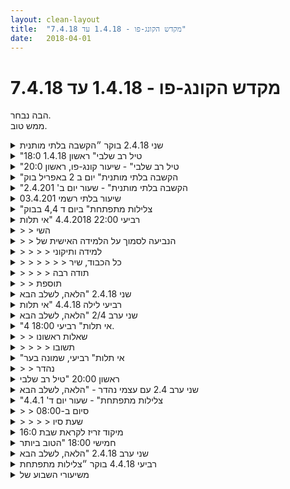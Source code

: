 ```yaml
---
layout: clean-layout
title:  "מקדש הקונג-פו - 1.4.18 עד 7.4.18"
date:   2018-04-01
---
```

# מקדש הקונג-פו - 1.4.18 עד 7.4.18 
הבה נבחר.<br> ממש טוב.

<details>
                    <summary>שני 2.4.18 בוקר ״הקשבה בלתי מותנית</summary>
                    עם אינגריד ורמי<br> שעת הגעה 06:21. התקשיתי לצאת מהמיטה. עם זאת יכולתי לאפשר את זה לעצמי. בחרתי את הפינה הדר׳ מע׳ של נק׳ המפגש. מרגיש את כל הצומת. מריח את האביב במלוא הפריחה.<br> הבנתי שאני הולך להעביר את השיעור. התבוננתי בקבלה של העובדה הזו. לראות איך אני מאפשר להנחיות להגיע אליי ומהצד השני נותן לעצמי את האפשרות לעבור שיעור טוב ככל הניתן ללא התייחסות לעובדה שההנחיות עוברות דרכי. <br> מגיעה לי איזו תובנה של שימוש בחוש הריח כעוד מסייע לקבלת החלטה. לפני שאני מחליט להריח ולתת למה שמגיע להשפיע.<br> מרגיש איזו פתיחות הבוקר, קשה לתמלול, ההרגשה מאד ברורה. <br> שינוי מיקום לגן אריסון. עבודה של שדרוג הנוכחות שלנו בהליכה. לעצור ולהתבונן איזה סוג של תרגול אנחנו רוצים לעשות ובאיזו רמה .<br> התייחסות לרמה של העבודה שאני מעוניין לעשות כשער. אני מרגיש פתאום שיש איזשהו פוטנציאל גם לביצוע תרגול או עבודה ברמה נמוכה. יש בזה דרגה גבוהה של חופש, פחות ציפיות ומחוייבות, נגישות גדולה יותר. בחירה. <br> אני משתמש בכתיבה ובתיעוד של השיעור כרגע כדוגמה. משחרר את הצורך להשאיר עקבות ברמה הגבוהה ביותר ומתמקד בלהשלים את העשייה. <br> שילוב של עבודות אישיות של כל אחד, מזהה אתגר כשאני נותן סוג של עבודה חופשית - לנסות לזהות אם ההנחיות הן עבורי או נכונות גם עבור הפרטנרים שלי לשיעור. <br> סבב בעיטות משותף, עובד על מגע עדין, חיזוק ידיים ורגליים, מתרגל הליכה על ארבע, שדרוג לאמנות הלחימה - קרב נגד יריב דמיוני, אני קולט שגם בקרב כזה אני ״מאבד״ את הנשימה כעבור כמה דקות. מתרגל קרב תוך מתן דגש על הנשימה. <br> גמישות - טיפוח מיוחד ותשומת לב לצד שמאל,<br> סבב שיתופים - על דברים שקיבלנו. <br> סיום שיעור בערך 08:10<br>
                  </details><details>
                    <summary>"טיל רב שלבי" ראשון 1.4.18 18:0</summary>
                    התחלת שיעור 17:35<br> <br> הכרות עם נועה :)<br> הליכה לכיוון גן דפנה תוך עבודה על 4 רובדי קשבים.<br> חושים; תחושות גוף ; מחשבות ; רגשות<br> התבוננות בכל אחד בנפרד ולאחר מכן לנסות להתבוננן סימולטנית. <br> <br> עבודה עם בעיטה סיבובית, היה לי קושי מסויים אם סוג הבעיטה הזו שהיא מאונכת ואיננה מלמטה למעלה. אנסה לעבוד על דגש זה ולעמוד על ההבדלים. הכרות ראשונה עם תרגיל קבלת בעיטה וחיזוק השריר.<br> לדרוך על הרגל ולתת את המשקל בשביל שיהיה כיווץ ולהוסיף עוד כיווץ ולהרפות בתום הבעיטה. לדמיין את השריר כחומר קשה כמו עץ אגוז אפריקאי למשל דחוס וחזק. <br> תופסת . לשמור כל הזמן על מרווח בטחון.<br> <br> תרגיל שתי בעיטות ולהניח את הרגל.&nbsp;&nbsp;באומנות הלחימה כדי לדרוך קודם מהבהונות ולא מעקב.<br> שלבי הלמידה, שמתי לב שיש תרגיל חדש, מסובך יותר או פחות, יש שלב ראשוני של למידת השפה - החוקים של התרגיל.<br> לאחר שאני מסיים שלב זה, יודע את שפת התרגיל.&nbsp;&nbsp;מגיעה איזושהי הפסקת למידה או מין למידה פאסיבית מעשייה בלבד .<br> קיבלתי דיוק מבן בסגנון של לא להפסיק את הלמידה. <br> ארצה לסגל מודעות למעבר הזה בין ״למידת השפה״ ועכשיו אני ממשיך ללמוד ממקום יותר נוח ולא מזניח את הלמידה חקירה וחיפוש. <br> <br> טכניקה יציאה עם אגרוף עמידה רגליים בקרוס יד קוף לתפיסה.<br> מתחלקת לשניים:<br> 1. מושכים יד על מנת להלום ב מרפק. <br> 2. מקרבים יד על מנת ליצור ידית ולהרים מלמטה למעלה ושוב למטה ורגל אחורית בועטת לראש.<br> <br> הזזות, קרב להבות.<br> הזכרות מעניינת בהצלחות. <br> הזכרות בשיעורי קונג פו ובמהלך היום נעימה גם שהזכרון לא מזהיר. <br> הגעתי לרמה חדשה ומעניינת של הזכרות וכניסה לפרטים. היה כיף.<br> <br> עבודה על שישה דברים נוספים. <br> ניטרול רגל, אגרופי שרשרת, פורמות של 4 מימדים, אפשור, רגש עם 4 רבדים. הליכה על 4 עם שני כיווני גוו.<br> <br> סיום שיעור 20:15 <br> <br>
                  </details><details>
                    <summary>"טיל רב שלבי" - שיעור קונג-פו, ראשון 20:0</summary>
                    כמה נקודות מהשיעור:<br> בעמידת ידיים, ניסיתי להביא את עצמי לאותה רמה שהייתי בה בשיעור בשבוע שעבר (ולהמשיך להתקדם משם). נעזרתי במתקן החבלים בכדי לתרגל תנועה על 4 גפיים באופן (פחות או יותר) שווה. נראה לי שהייתה לכך תרומה חיובית.<br> <br> בעבודת איגרוף – שילבתי שתי גישות. מוגנות ע&quot;י קיבוע של הידיים במבנה סגור ביחד עם ידי תמנון גמישות ועצמאיות אחת מהשנייה.<br> <br> התבוננות בהנחיה שקיבלנו ובדיקה עד כמה הבנתי אותה. היה נחמד לראות שהבנתי את רובה ושיש עוד לאן להשתפר. <br> <br> בחלק מהזמן בעבודת רגליים התמקדתי בהגעה לשיוויון בין שתי הרגליים. כלומר שאחת לא תהיה דומיננטית לעומת השנייה. ניסיתי להגיע לזה, בין היתר, ע&quot;י הגברת החופש התנועתי ועמידה חזיתית.<br> <br> העשרת החוויה הפנימית – הגעתי למצב שאני יכול לשבת ולהינות מהעושר מבלי לחוות שעמום או משהו כזה. המציאות הפכה בהדרגה להיות יותר מעניינת, מגוונת, צבעונית וכו&#39;.<br> <br> עבודת סכין – תרגול טכניקה פשוטה ויישום שלה בקרב.<br> <br> הפניית ביקורת שאני חוויתי בשיעור למישהו אחר, וקבלת ביקורת שמישהו אחר חווה בשיעור והפנה אותה אליי. איני זוכר את העבודה שעשינו עם זה, אבל זה עזר לי לראות את הביקורת שלי כלפי עצמי כמשהו שלא מנותק שלא קשור אליי או למציאות.<br> <br> הבנה שיש אינסוף דברים שיכולתי לעבוד עליהם בשיעור והרגשת סיפוק ממה שכן נגעתי בו. היה נעים להרגיש את הרגשת השלמות שבאה בעקבות זה.<br> <br> מ 18:55 עד 21:45<br> עם ריבּ, יניב, דרור ובן<br> <br> תודה!<br>
                  </details><details>
                    <summary>"הקשבה בלתי מותנית" יום ב 2 באפריל בוק</summary>
                    הגעתי באזור 642 השיעור עבר דרך יואב.<br> זכרתי להתחיל שיעור עצמי מ 0635 בנקודה<br> מסוימת בדרכי. מובן שזה לא בשום צורה<br> חוץ מתומך במה שנקרא לפעמים פתיחת השיעור הרשמי,<br> ולפעמים בשם אחר.<br> נשימת אנרגיה מעגלית. בשאיפה מאפשר לאנרגיה<br> מכדור הארץ לעלות דרך כפות הרגליים, בחלק האחורי של הרגליים,<br> אוסף בדרך אנרגיה מהאגן\אנרגיית המין\החיים, עולה בעמוד השדרה,<br> מגיע לצאקרת הכתר, מצרף אנרגיה מהרקיע, ויחד מאפשר<br> ירידה דרך גשר של נגיעה עם הלשון בחייך, דרך הלשון ושטיפה כאשר<br> האזור הלב חלק יוצא דרך הידיים דרך כפות הידיים לפעול על העולם,<br> והשאר מתפשט ומרפא את הגוף כולו.<br> בהמשך ל&quot;החליק&quot; את החיבורים, ולתת למעגל לפעול כאילו בעצמו.<br> זכרתי להזרים כך בערך אנרגיה במשך חלקים מהשיעור.<br> גמישות, חזרתי לעצמי באזור האגן.<br> בעיטות, חיזוק הידיים, לשים לב ללא מאמץ מה הפרטנרים עושים,<br> להקפיד לתת פרשנות שאני עומד מאחוריה לכל הנחייה,<br> וכך לקחת עליה אחראיות.<br> <br>
                  </details><details>
                    <summary>"הקשבה בלתי מותנית" - שעור יום ב' 2.4.201</summary>
                    שעת הגעה: 6:40 - שעת סיון: 8:15 בערך<br> משתתפים: יואב, אינגריד, רמי<br> מנחה: יואב<br> <br> מה שקלטתי בתחילת השיעור, עם הגעתי: שאיפה ליצור איזון בין שמאל לימין. תוך כדי הליכה שמתי לב להבדלים די בולטים בין שתי כפות הרגליים.<br> <br> תחת הנחייתו של יואב:<br> - העמקת הענוכחות<br> - תשומת לב לגוף<br> - הליכה מיטיבה <br> <br> כל ההנחיות הללו השתלבו באופן נפלא עם הנושא שלי.<br> <br> שדרגתי מאוד את יכולת ההקשבה שלי.<br> <br> הלכנו ל&quot;גן אריסון&quot; להמשך האימון. עבדנו על:<br> - להקשיב לקולות מסביב<br> - גמישות - העמקתי הרבה רת הגמישות, חוויתי את זה כצורך חיוני, נהניתי להתמסר לזה<br> - בעיטות בשלישייה, כמו מקהלה. נהניתי מהקלילות והזרימה.<br> - בעיטות, הסטות<br> <br> חוויתי כל הזמן הרבה רעש בראש. לא ניסיתי להיאבק בו אלא בהדרגה למוסס אותו, לצמצם אותו בעזרת העצמת הצלילות.<br> בסוף השיעור הרגשתי יותר צלולה, יותר גמישה ויותר נוכחות.<br> גם במהלך שעות העבודה הצלחתי להתעצם וליצור יותר רוגע וצלילות ולהביא את עצמי לרמת התפקוד הבאה, הרצויה יותר: צלילות, שלווה, סדר וארגון.<br>
                  </details><details>
                    <summary>שיעור בלתי רשמי 03.4.201</summary>
                    בערך בעשר וחצי בערב,<br> עבודה על תנועות חיות מכילות, מעוררות.<br> היזכרות בטבע, בתנועה בטבע במתנה ייחודית שניתנה לי כחוויה בעבר (לדוגמה יללות תנים, או אור כוכבים ברור כילד)<br> מציאת כוחות של שינוי מתוך המתנות הללו<br> תיאור ותחושה של הכוחות האלו באמצעות תנועה,<br> לשם דוגמה תנועת ברק, תנועת ענן שזז, תנועת בקיעה ותנועת נשימה.<br> היזכרות בחיות שונות , זאבים, קרפדות, תנים, ציפורים שונות.<br> סיום בברכה.
                  </details><details>
                    <summary>"צלילות מתפתחת" ביום ד 4,4 בבוק</summary>
                    דרך לעבוד על מגוון נושאים.<br> 1. מה הרמה הבאה שלי בנושא זה (המסקרנת)<br> 2, הרמה הנוכחית שלי (המשמחת)<br> 3. עבודה לשדרוג הנושא מ 2 ל 1<br> הבוקר על 6 נושאים:<br> הבעיטה שלי, העבודה שלי עם יומן השאלות והתשובות, האושר שלי, העושר שלי,<br> האגרוף שלי, ההגעה שלי למקומות.
                  </details><details>
                    <summary>רביעי 22:00 4.4.2018 "אי תלות</summary>
                    ההנחיות שקיבלתי במייל:<br> <br> &quot;השיעור שלך הפעם מתקיים כולו בביתך, מתשע או לפני עד עשר או אחרי. אין הנחיות נוספות מבחוץ (אז אין צורך להיות זמין בין שמונה לתשע למיילים נוספים). אשר שקיבלת. האתגר שלך הוא להיות קשוב ונקי, אם כן. אם כל השיעור תעסוק &quot;רק&quot; בלשבת ולנסות להרפות ולהיות במצב רגוע ונינוח של למידה והוויה, דיינו.&quot;<br> <br> אוקיי. שמחתי כשקיבלתי את ההנחיות הללו כי זה פשוט מה שהייתי צריך. חשתי כבר מתוכי מזה זמן מה את הנביעה לסמוך יותר ויותר על עצמי, על הלמידה האישית שלי, על חוסר התלות בהכוונה חיצונית ופשוט להקשיב למה שעולה ממש עכשיו וללמוד מזה.<br> <br> התחלתי את השיעור וההכוונה הראשונה שעלתה בי וגם וזו שליוותה אותי לאורך כל השיעור הייתה פשוט: להיכנס לגוף. להרגיש את הגוף. <br> <br> להרגיש באמת, בלי איזו דעה מוקדמת או היזכרות במראי מקום כתובים כלשהם או בהדרכה ספציפית. פשוט להרגיש את מה שיש כאן עכשיו ממש.<br> <br> רוב הזמן ניסיתי בעצם לחזור לקשב, לנקיות הזו. רוב הזמן תעיתי במחשבות, דמיונות. היה לי מאתגר בהתחלה להתיישב לשיעור כי משהו בי רצה לשוב ולקרוא את ההנחיות שוב ושוב ולבדוק אם אני זוכר הכל נכון (ואכן בדקתי שוב ושוב)<br> <br> אחרי זמן מה זה נרגע ונזכרתי גם בדברים הבאים: אני יכול להנות כאן ועכשיו ולהרגיש הכי נפלא מאי פעם. במילים שבהם זה מתנסח אצלי מדי פעם זה הולך ככה: &quot;למה לא להרגיש הכי טוב שאתה יכול כרגע&quot;?<br> <br> שמתי לב לגוף ולרבדים שונים בו: רובד עצום של רעש, רובד של תנועות רגשיות שדומה לאיזה בית מרקחת שאפשר לשלוף ממנו כל מה שרוצים, רובד של הנאה פנימית בלתי מוסברת, ובהמשך, שמתי לב שהרובד הזה הוא (אולי) רחב מאד, יותר מהרעש הפנימי ובית המרקחת הרגשי, משהו מאד רחב כזה, יסודי כזה, שתמיד אפשר להנות ממנו. אני לא בטוח לגמרי בכל זה - בעיקר בעיקר ראיתי שאני פשוט לא מכיר, שהרוב הוא מן לא ידוע שכזה, כמו נמצא מאחורי משהו, לא רואה עדיין, ולאט לאט מצליח להתחבר ולהרגיש אם אני מנסה באמת (ובו זמנית גם נינוח ורגוע לגבי זה שאני לא יודע או מאפשר לרעש החרדתי הזה להיות)<br> <br> הרגשתי גם ששיעור כזה הוא התחלה של למידה אמיתית, מבפנים. ללא מילים. כזו שלא תלויה בהנחיות חיצוניות כלל וכלל. כאילו שכאן התלמיד נולד, בעצם. מן שלב כזה שצפוי להגיע (ומוכרח להגיע) אליו.<br> <br> בתחילת ההעמקה אל תחושות הגוף ומתן ההרשאה לעצמי ללמוד, משהו בי נזכר לנגן בתוכי <a href=https://youtu.be/70i6ihs1xoa target=_blank style=color:blue>שיר</a> רך שמאד סייע לי להירגע, להכנס עמוק יותר, כמו השיט אותי על גלים אל תוכי, אל הגלים הפנימיים שבי ואל הלא נודע. עם כל מילה שהושרה בדמיוני, בזכרוני, נעתי אל תוכי, העמקתי יותר, וחשתי גם את הגוף וגם את ה<a href=https://youtu.be/70i6ihs1xoa target=_blank style=color:blue>שיר</a>.<br> <br> באמצע הסשן הזה בערך, הייתה תופעה מעניינת: הרגשתי שמשהו נפתח, הנחיריים שלי נפתחו (נחיר שמאל ליתר דיוק), הנשימה כולה נפתחה וכמו קיבלתי אליי בחזרה איזשהוא חלק שאבד לי. זו מן הרגשה של מלאות, התרחבות, מן כבדות קלה כזו כמו בלון שממלא את הגוף שלי, משהו שגורם לי להרגיש שאני נוכח יותר, פיזית, עכשיו. הרגשתי שאני זוכר את ההרגשה הזו מילדותי, ושהיא אבדה לי מתישהוא, וניתנה לי כעת בחזרה.<br> <br> <br> מ20:50 עד 22:15.<br> <br> <br> <br>
                  </details><details>
                    <summary>> > השי</summary>
                    קישור שאולי יעבוד מכאן - למטה ב&quot;כתובות אינטרנט נלוות&quot;.<br><br><font color='maroon'>כתובות אינטרנט נלוות:</font><br><a href='https://youtu.be/70I6ihs1xoA' target='_blank'>https://youtu.be/70I6ihs1xoA</a>
                  </details><details>
                    <summary>> > הנביעה לסמוך על הלמידה האישית של</summary>
                    הכתיבה שלך עזרה לי מאד. אני קיבלתי הנחייה לעשות שיעור בביתי, לקרוא מה שאחרים כתבו. שוב תודה על הכתיבה הכנה שלך, עזר ליל החיבור לגוף, לשינויים הקנטים בכל רגע נתון על הכיסא, השקט הפנימי ותיקתוק השעון החיצוני והנביעה הזו לסמוך על החיה פנימית ולהנות. אני ככל כך נהנית ונושמת. תחושת מלאות רוחנית. תודה
                  </details><details>
                    <summary>> > > > למידה ותיקוני</summary>
                    חזרתי לקרוא את הטקסט שכתבתי, שמתי לב שיש טעויות כתיב. ששלחתי בלי לבדוק אם יש טעויות כתיב בטקסט. מייד התחלתי להציק לעצמי (כמו שבן קורא לזה) ואז הבנתי שאני גם יכולה לנסות וללמוד מהטעויות בטקסט, להעלות את התהליך על הכתב ולנסות לפעם הבאה לקרוא את הטקסט לפני שאני קוראת אותו - כי בסך הכל אני כותבת בעצימת עניים, מן הראוי שייתכן שיהיה לי שגיאות כתיב. רק לקרוא לפני שאני שולחת. והעיקר להנות מזה שאני כותבת, מהלמידה שלי ומכך שאני נמצאת כבר שעה ועשרים דקות ביומן השיעורים ונהנית מכל רגע.
                  </details><details>
                    <summary>> > > > > > כל הכבוד, שיר</summary>
                    זה גם תענוג עכשיו לקרוא את הטקסט ולהרגיש את הנוכחות שלך מאחורי כל מלה, שבדקת את זה. זה גם מכבד אותך ואת הקורא שאותו את מזינה (וגם את עצמך, גם בעתיד, שהרי תחזרי לקרוא את זה).<br><br><table width='70%' cellpadding='0' cellspacing='0' bgcolor='#C6C7C6'><tr><td height='1'></td></tr></table><br><b>מדברים על מדיטציה:</b> <a href="http://forums.tapuz.co.il/meditation" target="_blank">http://forums.tapuz.co.il/meditation</a><br/><br/>לומדים את אמנות המדיטציה: <a href="http://www.ThePracticalMeditation.com" target="_blank" rel=nofollow>www.ThePracticalMeditation.com</a><br/>לומדים את אמנות היכולת: <a href="http://www.MagicalChanging.com" target="_blank" rel=nofollow>www.MagicalChanging.com</a>
                  </details><details>
                    <summary>> > > > תודה רבה</summary>
                    מאד כיף לדעת שזה הגיע ועזר.
                  </details><details>
                    <summary>> > תוספת</summary>
                    למעשה, עוד לפני כתיבת העקבות האלה כאן, התחשק לי דווקא לכתוב שיר ולהעלות אותו לפייסבוק:<br> <br> <br> - קבל רשיון צלילה עמוק<br> אל מעמקי גופך -<br> <br> מותר לך<br> להרגיש <br> הכי נפלא <br> מאי פעם<br> ממש עכשיו<br> <br> הנח בצד <br> את כל הידע<br> ותן להדרכה שלך<br> לכוון אותך<br> <br> הנח לספרים <br> למורים<br> למראי המקום<br> הביביליוגרפיה הפנימית<br> <br> עזוב את הסמכות<br> כפי שעזבת את אמך <br> בשעה שנולדת<br> והתחלת ללמוד מעצמך<br> <br> מצא את מה שיש כאן ועכשיו<br> והנח לזה להיות<br> הנח לכל להיות<br> הררי הרעש הפנימיים<br> העמדות הפנימיות<br> <br> הרגש את גופך <br> כפי שלא חשת מעולם<br> כפי שלא דמיינת<br> כל רגע מחדש <br> ללא דעה מוקדמת<br> ללא הנחות<br> <br> מותר לך:<br> לאפשר לכל להיות,<br> להרפות,<br> להנות (ממש עכשיו),<br> להתרווח,<br> להנות (עדיין),<br> ולהרגיש,<br> הכי נפלא,<br> מאי פעם,<br> ממש עכשיו.
                  </details><details>
                    <summary>שני 2.4.18 "הלאה, לשלב הבא</summary>
                    שיעור עשיר מאוד בעיקר עם רפאל ועיליי<br> <br> מעט עקבות מתוך:<br> שלישיית קוסמים במועצה מעלים אופציות לעבודה<br> עבודה עם האנרגיה של כדור הארץ - שמים לב לגודל הכביר שלו לעומתנו, לעוצמה השקטה הנובעת ממנו. שימוש באנרגיות שלו כדי לטפל באחרים ובעצמנו. עבודה עם הידיעה על המרכז הלוהט העצום הנמצא מרחק רב תחת רגלנו. לתת לאנרגיה הזו לתמוך בנו בעדינות, למלא אותנו ולרפא. <br> <br> כתיבה חופשית על השבוע העומד לפנינו. לא לנתק עצמנו מהחיבור. לא לדמיין שכאילו הדבר הקודם נגמר ועכשיו אנחנו בענייני חול פתאום. לעבוד מתוך זה. להניח לאנרגיה של העבודות הקודמות לנוע לעטוף ולהשתתף. <br> <br> לחוש את המהות הגרעינית הזוהרת של הבריאות. לגעת בה ולרחוץ בה. <br> <br> מופלא, תודה!!
                  </details><details>
                    <summary>רביעי לילה 4.4.18 "אי תלות</summary>
                    עוד שיעור עשיר ומפואר אחד<br> עם שמואל ושיר<br> 20:55 - 23:38 עבורי<br> <br> שוב עשיר מכדי לסכם הכל. כמה עקבות:<br> עבודה עם רשימת מטרות שברצוני לסמן עליהן &quot;בוצע!&quot;<br> <br> חוטי אור נסתרים - ממשק מופלא לעבודה פנימית עם כל מה שרוצים. כמו נבל או גיטרה? כמו אריג? לא בטוח. ניתן לגעת בהם בעדינות אין קץ ולחפש את החוט הנכון שבו יש לגעת. הרגשה פנימית של היפתחות, אנרגיה ואושר מסמנת את המקום המדויק. <br> <br> שינוי האנרגיה שלי כך שתתאים לדברים שאני מבקש לי. <br> ריפוי של דברים בי המבקשים ריפוי<br> מוכנות לצעוד הלאה, להשתנות אל דבר חדש.<br> מרץ ואנרגיה מגיעים וממלאים. <br> <br> להחזיק מרחב עבור תלמידים אחרים. <br> להגדיר נכון דברים שאני רוצה. ניסוח משאלות כך שהן נוגעות בי בעומק. <br> <br> שוב נפלא. שוב תודה!!!<br> <br> <br>
                  </details><details>
                    <summary>שני ערב 2/4 "הלאה, לשלב הבא</summary>
                    להפתח לטרנסופורמציה , הנאה , עזרה <br> <br> עבודת ריפוי עם אנרגית כדור הארץ <br> תמונה מנטאלית לסוף חודש אפריל ...אני מאושר ושמח על כל ההצלחות והגשמת המטרות&nbsp;&nbsp;שהיו לי בחודש אפריל <br> <br> עבודה עם מודעות לקוד היומן של אותו שיעור
                  </details><details>
                    <summary>"אי תלות" רביעי 18:00 4.</summary>
                    הגעה 17:20<br> הרחבה של הדסה הייתה מלאה בשולחנות עם קייטרינג. היה מענין לנסות להבין על מה זה.<br> <br> עבודה על קשב ב&nbsp;&nbsp;4 רבדים : הרגשת הגוף; חושים ; מחשבות ; רגשות.<br> עבודה שתי תנועות&nbsp;&nbsp;האיפשור.<br> <br> חקירת הישיבה המקופלת (מצב סקוואט אולי ) איך אני יותר נינוח שם, פחות החזקות של גב ואגן. <br> בודק את רוחב הרגליים בפוזיציה , למה יש רוחב שאפשר ויש רוחב שכרגע לא.<br> רוצה להיות נינוח בכל פוזיציה.<br> בודק את הליכת לוחם 2, דגש על הליכה לאחור. עכשיו אני שמח על הדרך הארוכה שיש לי בנושא הזה.<br> <br> פרומה בסיסית ראשונה, עם דגש על לצייר כל תנועה ותנועה. <br> סיום 18:55
                  </details><details>
                    <summary>> > שאלות ראשונו</summary>
                    מה גרם לשיעור להסתיים כה מוקדם?<br> איך היה השיעור, בחוויה שלך?<br><br><table width='70%' cellpadding='0' cellspacing='0' bgcolor='#C6C7C6'><tr><td height='1'></td></tr></table><br><b>מדברים על מדיטציה:</b> <a href="http://forums.tapuz.co.il/meditation" target="_blank">http://forums.tapuz.co.il/meditation</a><br/><br/>לומדים את אמנות המדיטציה: <a href="http://www.ThePracticalMeditation.com" target="_blank" rel=nofollow>www.ThePracticalMeditation.com</a><br/>לומדים את אמנות היכולת: <a href="http://www.MagicalChanging.com" target="_blank" rel=nofollow>www.MagicalChanging.com</a>
                  </details><details>
                    <summary>> > > > תשובו</summary>
                    לדעתי הסיום המוקדם נבע משתי סיבות עיקריות. שינוי הסטינג של נקודת המפגש. וגם עייפות שבאתי איתה. <br> השיעור היה מסתגל ומאפשר.<br> שער האפשור קיבל שידרוגון קטן.<br> נהנתי שנוצר לי שיעור &quot;רגוע&quot; אבל יחד עם זאת היה לי חסר הפן התנועתי. את החוסר החלפתי בחקירה ולימוד של תנועה.<br> ליצור ציר סיבוב דרך העקב או כריות. הושפע מהשיעור הקודם לכן שנאמר שעדיף לנחות עם הכריות. <br> היה שיעור נעים, וגם לסיים אותו מוקדם היה משהו נעים. חופשיות. <br> <br>
                  </details><details>
                    <summary>"אי תלות" רביעי, שמונה בער</summary>
                    היה שיעור מהנה ומועיל עם ריב<br> נקודת המפגש הייתה מלאה שולחנות. נוף קצת שונה מהרגיל...<br> הלכנו למקום התרגול תוך כדי דגש לתפיסה בה הסביבה משתנה ואנחנו נשארים.<br> שחררנו את הרגלים, תרגלנו טכניקת הסטה + בעיטה ממש מגניבה. לקח לי קצת זמן לקלוט אבל אני מאמין שכרגע דיי יש לי את זה.<br> קיבלתי דגש למצב בו מישהו מנסה לתקוף אותי מאחור, תרגלנו גלגולים אחורה, קדימה וגלגול &quot;מסג&#39; לגב&quot; כולל תשומת לב לגלול על עמוד השדרה/צידי הגוף<br> תרגלנו תוך כדי הליכה: מודעות לסביבה, לאדם אחר שבסביבה, הישארות ברוגע בזמן קרב, ועבודה פנימית.<br> <br> בנוסף קיבלתי הכוונה לגבי קשב: התייחסות לספקטרום הקשב כשלושה סוגי קשב שונים:<br> קשב מכני - אירועים יוצאי ודפן שמושכים את תשומת ליבנו<br> קשב רגשי - אירועים המושכים, מרגשים ומעניינים אותי<br> קשב מנטלי - היכולת שלי לבחור לשים את תשומת הלב כלפי משהו ולהישאר קשוב ומרוכז. את סוג הקשב הזה אשמח לשדרג..<br> <br> שני אופני תרגול: לשים את תשומת הלב כלפי אובייקט חיצוני, ובחירה של אחוזי חלוקת קשב פנימה למחשבות/החוצה לקשב מנטלי<br> <br> הרגשתי במהלך השיעור שהגעתי לשיעור קצת עייף וחולמני. יש מצב שזה השפיע עלי בשיעור. פחות מרוכז. פחות אנרגטי.<br> מניח שלא נותר לי אלא לראות את זה ולדעת שזה בסדר כמו שזה.
                  </details><details>
                    <summary>> > נהדר</summary>
                    יופי של עקבות על יופי של שיעור.<br> <br> תיקונון בעניין תשומת הלב המכנית:<br> <br> כשהתבוננו בתשומת הלב הזאת היא הודגמה לנו בין היתר באמצעות הצבת משהו מול העיניים, ונגיעה בכתף. כלומר אירועים לאו-דווקא יוצאי דופן. נכון, כשתופעה מסויימת מתרחשת שוב ושוב אנחנו כאילו מפסיקים לשים אליה לב, ויכולים להתייחס לזה כאילו תשומת הלב המכנית אליה נחלשה או נעלמה, וכשהתופעה משתנה בפתאומיות אנחנו יכולים לחוות את זה כהתחזקות של תשומת הלב אליה. לכן התייחסנו לתשומת הלב המכנית (כמו גם לשאר סוגי תשומת הלב) לא כאל &quot;יש&quot; או &quot;אין&quot;, אלא כאל &quot;ספקטרום&quot; - היא קוראת לנו להיווכח בקיומם של דברים יוצאי דופן ושאינם יוצאי דופן, בעוצמות משתנות..<br> <br> מכיוון שהספקטרום הזה כל כך רחב, אפשר להקל על ההבחנה בייחודיות שלו על ידי הצבתו &quot;מול&quot; ספקטרומים אחרים, כמו ספקטרום תשומת הלב הרגשית (תופעות שאני לא רק נוכח בקיומן אלא נשאר איתן מפני שהן מושכות אותי, מעניינות אותי, מסקרנות אותי), וספקטרום תשומת הלב המנטלית (דברים שאני שם אליהם לב לא מתוך הרגל מכני או הימשכות רגשית אלא כי בחרתי בכך באיזשהי מידה, למשל כשאני סוקר בקור רוח אפשרויות שעומדות בפני, או מפנה את עצמי בכוונה למשך דקה לתופעה שאין לי עניין מיוחד בה כמו השעון שלי, שיחה שלא מעניינת אותי, קיר שאין לו שום כוונה להשתנות בזמן הקרוב..)
                  </details><details>
                    <summary>ראשון 20:00 "טיל רב שלבי</summary>
                    השיעור שלי התחיל ב 19:30 והסתיים ב 22:00<br> עבודה חופשית, וכן השתפרות בבהירות ובהבנה בתקשורת ביננו ובכלל<br> <br> שיחה מרפאת ומשחררת בנוגע לתוכנות פנימיות, היחס שלי אליהן ומוטיבציה נכונה בנוגע לעבודה איתן,<br> ושיחה בנוגע לערכים, תפיסות עולם והווייה, וכן בנוגע לתקשורת מעשית, מועילה ומתאימה בסיטואציות שונות. <br> <br> בהמשך אני ריב ובועז שיגרנו טיל תלת שלבי שבו כל אחד מאתנו קידם את עצמו ואת האחרים במה שחפץ<br> תרגלנו בעיטות סיבוביות זורמות <br> העמקה לעושר החוויה ברגע הזה<br> תרגול טכניקה מול סכין ועבודה מול סכין<br> עבודה של אי הזדהות עם שיפוט עצמי<br> הוקרת תודה על מה שעשינו בשיעור והרגשת האפשרויות הבלתי מוגבלות שלנו לעבודה בשיעור ומחוצה לו<br> שיעור מופלא
                  </details><details>
                    <summary>שני ערב 2.4 עם עצמי נהדר - "הלאה, לשלב הבא</summary>
                    <b>השראה מההנחיות שקיבלתי</b><br> מצטטת פה חלק מהן. המשפט הראשון שלח אותי את מחזוות נעימים מאד ביומיום שלי<br> אל הרצון שלי<br> <br> &quot;להיות אדם שמיטיב עם עצמו ולומד-צומח להנאתו, מתוך החיבור שלו עצמו.<br> השתמשי באנרגיה הכללית של השיעור כרצונך.<br> אפשרי לשיעור שלך לנסוק, לצמוח, כלבבך.<br> זכרי שכל שעלייך לעשות הוא להיות פתוחה לאפשרויות הצמיחה העדינות, המענגות והאינסופיות, שאת שרויה בתוכן תמיד.&quot;<br> <br> <br> <b>בשיעור</b><br> ספסלים מעוגלים מעץ חדשים<br> <br> קבוצת ריצה חדשה שנפגשה לידינו (מדריך די חתיך. כל הבנות שהגיעו זה 60% בגללו וקצת כי הן רוצות לרוץ? הצלחה משמעותית למפגש ראשון בכל קבוצה, 7 בנות ומדריך אחד! <img src="http://www.timg.co.il/tapuzForum/images/Emo13.gif" alt=":-)"> )<br> <br> 8 הטרנספורמציות<br> <br> הנאה מגמישות<br> <br> הנאה מעבודה פנימית<br> <br> אני כבר לא זוכרת מה עברתי, היה לי שיעור נפלא ממש מצמיח עם חומרים פנימיים שחיכיתי להם הרבה זמן.<br> לדעתי כתבתי לי במסמך חלק ממה שחוויתי<br> אעתיק לכאן בהמשך<br> <br> המשכתי את השיעור בהליכה וסיימתי בבית.
                  </details><details>
                    <summary>"צלילות מתפתחת" - שעור יום ד' 4.4.1</summary>
                    שעת הגעה: 6:25 – סיום: 8:00<br> משתתפים: יואב, שני, אינגריד, תרצה, רמי<br> מנחה: בן<br> מקום: הגן שליד דובנוב 10<br> <br> מה שביקש להגיע אלי: ליצור נעימות בכל הגוף ולמוסס תחושות נקודתיות של מתח או אי נעימות<br> <br> תחילה עבדנו עצמאית והתחלתי בגמישות ונשימה במטרה לשדרג את תחושת הגוף. מיד נוצרה תחושה יותר נעימה, גם בזכות כניסתי לתוך המרחב הווירטואלי של מקדש שיעור הקונג פו ונוכחותם של שער חברי הקבוצה. כיף.<br> <br> תרגולים תחת הנחייתו של בן:<br> <br> 1.&nbsp;&nbsp;&nbsp;&nbsp;לזהות את הרמה הבאה של הבעיטה שלי – שמתי לב שאני לא מצליחה לראות את הרמה הבאה, תהיתי למה. בהמשך הבנתי שמשהו בי חוסם את הראיה הזו – ציפיות יתר/ויתור, חוסר אמונה ביכולת שלי להתקדם הלאה.<br> 2.&nbsp;&nbsp;&nbsp;&nbsp;להיות שביעת רצון/ ליהנות מהרמה הנוכחית – ראיתי כמה קשה לי לפרגן לעצמי, וכמה הפרגון העצמי נחוץ להתקדמות שלי.<br> 3.&nbsp;&nbsp;&nbsp;&nbsp;לטפח את הרמה הנוכחית שלי כדי להביא אותה לרמה הבאה – שילוב של שני השלבים הקודמים. <br> <br> <br> בן הסביר שאת שלושת השלבים הללו ניתן ליישם על כל דבר, כגון:<br> -&nbsp;&nbsp;&nbsp;&nbsp;להביא את עצמי לרמה הבאה בלשאול שאלות במרחב השאלות והתשובות. כל כך קשה לי לחלץ מעצמי שאלות. כשאני שואלת שאלה אני חשה חשופה (ללעג).<br> -&nbsp;&nbsp;&nbsp;&nbsp;אחד המרכיבים החשובים הם נגישות ונעימות – יכולתי לראות זאת בבהירות הפעם.<br> -&nbsp;&nbsp;&nbsp;&nbsp;מה חוסם אותי? דיעות קדומות למשל.<br> <br> נשואים נוספים לתרגול 3 השלבים:<br> -&nbsp;&nbsp;&nbsp;&nbsp;הגעה למקומות/ פגישות<br> -&nbsp;&nbsp;&nbsp;&nbsp;אושר<br> -&nbsp;&nbsp;&nbsp;&nbsp;אגרופים<br> בקיצור, הכל...<br> <br> עצות/ טיפים לתרגול 3 המצבים:<br> -&nbsp;&nbsp;&nbsp;&nbsp;לדמיין&nbsp;&nbsp;את הרמה הבאה – ממש לראות אותה בעיניים<br> -&nbsp;&nbsp;&nbsp;&nbsp;להיות מרוצה מהשלב הנוכחי, להינות ממה שאני כבר יודעת ורכשתי<br> -&nbsp;&nbsp;&nbsp;&nbsp;לטפח את המצב הנוכחי כדי לאפשר לו להתפתח ולעבור לשלב הבא. זה אמור לקרות בנעימות, כשזה נכון – לא בכוח.<br> -&nbsp;&nbsp;&nbsp;&nbsp;הרבה פעמים פירושו של דבר להרפות מדימויים שגויים ולא ריאליים!<br> היה שעור רלוונטי ומשמעותי ביותר עבורי, שמאוד מועיל לי.<br>
                  </details><details>
                    <summary>> > סיום ב-08:00</summary>
                    נדמה לי שבסביבות 08:00 אני זה שזזתי משם... האם השיעור שלך הסתיים ממש זמן קצר אחר-כך? <img src="http://www.timg.co.il/tapuzForum/images/Emo10.gif" alt=":-("><br><br><table width='70%' cellpadding='0' cellspacing='0' bgcolor='#C6C7C6'><tr><td height='1'></td></tr></table><br><b>מדברים על מדיטציה:</b> <a href="http://forums.tapuz.co.il/meditation" target="_blank">http://forums.tapuz.co.il/meditation</a><br/><br/>לומדים את אמנות המדיטציה: <a href="http://www.ThePracticalMeditation.com" target="_blank" rel=nofollow>www.ThePracticalMeditation.com</a><br/>לומדים את אמנות היכולת: <a href="http://www.MagicalChanging.com" target="_blank" rel=nofollow>www.MagicalChanging.com</a>
                  </details><details>
                    <summary>> > > > שעת סיו</summary>
                    לא, השיעור שלי לא הסתיים מיד אחרי שעזבת. נראה לי שהוא הסתיים בעצם בשעה 8:15
                  </details><details>
                    <summary>מיקוד זריז לקראת שבת 16:0</summary>
                    שיעור מתחיל עוד קצת פחות מרבע שעה. <br> אני מוכן ליציאה בבית ורושם את זה רגע לפני.<br> <br> דברים שרוצה לעבוד עליהם היום:<br> עליית רמה בתפקוד ביום יום, שדרוג אמנות הלחימה,<br> שדרוג הימצאות ברגע, האמנויות השונות זמינות לי בקלילות.<br> <br>
                  </details><details>
                    <summary>חמישי 18:00 "הטוב ביותר</summary>
                    וואו איזה שיעור... <br> איזה כיף שאני פתוח ללמוד את הדברים הנהדרים האלה<br> <br> בתחילת השיעור נהניתי מתנועה חופשית ומיטיבה ומישיבה בשקט והתבוננות פנימה והחוצה<br> <br> חומר נוסף שעבר אליי:<br> <br> ביומיום לחשוב על השיעור ובשיעור לחשוב על היומיום. יש ביניהם קשר מפרה<br> מה שונה בשיעור וביומיום? <br> איך היה היומיום שלי אם הייתי מתייחס אליו כמו לשיעור? מה היה נגיש לי? (שאלה: כיצד להתייחס ליומיום כמו לשיעור?)<br> <br> הסתכלות על מס אלמנטים דרך שתי מראות: אומנות הלחימה ואומנות התקשורת (כמובן שאפשר גם דרך מראות נוספות כמו אומנות הבריאות, ההגשמה ועוד)<br> <br> 1) זרימה/ אפשור מתוך שקט והרפייה<br> מאפשר לדברים לזרום לטובתי. מאפשר לזה לקרות בלי להפריע. מתוך שקט ואמון. יש משהו שנותן לסיטואציה להסתדר על הצד הטוב ביותר, וזה לא תלוי בי.<br> משהו בי יודע שרוב העבודה של הסדרת הסיטואציה בכלל לא נעשית על ידי<br> אני יכול להפריע לה (לסיטואציה) או שאני יכול להכיר בה ולאפשר לה, לשתף איתה פעולה ולתת לה לזרום לטובתי<br> סוג של שקט, מודעות, אמון, אפשור, זרימה. מאפשר לאלוהים לסדר את הסיטואציה<br> <br> 2) מודעות לאנשים בסיטואציה<br> עוטף את היריב במודעות שלי. שום זיע לא חומק ממנה... זה מזין אותי (הרבה יותר מאשר בלי זה)<br> אם זה כולל מודעות אליי אז זה בכלל משדרג את הסיטואציה<br> * אדם זה יצור כל כך מרתק ועשיר, וזו חוויה עשירה מאוד להיות מודע לאדם (וחדשה ורעננה בכל רגע וכל פעם מחדש)<br> <br> * בדיקת אלמנטים בשני שדות ומעלה זה מאוד מועיל ומשדרג<br> <br> 3) לבחור את הטוב ביותר ולנוע אליו<br> אני מעז לראות מה הטוב ביותר שאני רוצה כרגע ונע אליו, מתוך שקט ובהירות. <br> אני יותר חי. ודלתות נפתחות<br> במקרים רבים אני אפילו לא שם לב מה הטוב שיותר שאפשרי, או שאני רוצה - כי אני רגיל לפעול כך או כך בסיטואציות מסויימות, ופועל ללא מודעות לאפשרות טובה יותר, פשוטה יותר, יעילה יותר, מהנה יותר...<br> <br> 4) אני כשער לכוחות גבוהים ומיטיבים<br> המוכנות להיפתח לכוחות גבוהים - שיפעלו דרכי<br> המציאות יכולה להשתמש באדם לדברים גדולים גם אם הוא אינו מודע ואינו פתוח, <br> אבל אדם שמוכן להיפתח לכוחות גבוהים מתוך מודעות – זה מגדיל מאוד את האפשרויות<br> מעין גישה של &quot;תשתמשו בי&quot; – אני אהיה הכי מודע, פתוח, מזוכך וקשוב – פנימה והחוצה<br> <br> זה מעין סוג של התרוקנות (ואולי גם סוג של התמלאות?) ללכת לסיטואציה בלי אג&#39;נדה משלי, מלבד הרצון שדברים מיטיבים יעברו דרכי<br> &quot;תעשו טוב דרכי&quot;<br> רמת המודעות משמעותית מאוד בהקשר זה<br> <br> דרושה מסה של עבודה על מנת שהאלמנטים הללו יהיו לי נגישים, שלא לדבר על להעלות את רמת המיומנות בהם. יש לצבור קילומטרז&#39; על מנת שזה יהיה מוחשי, מעשי ונגיש (כמו שאגרוף נגיש לי, או פורמה בסיסית)<br> <br> ישנם אלמנטים עם שם, והם בד&quot;כ יותר נגישים, גם אם זה למודעות השטחית ולא לעומק<br> אני רוצה שדברים יהיו לי נגישים במהותם, באופן מעשי, גם ללא תיווך של שם (שיכול לצמצם אותם...<br> כיצד מנגישים את זה?<br> <br> * השיעור החשוב מתקיים במרחב השאלות ונעזר ביומן השיעורים<br> <br> * השיעור החשוב מתקיים עכשיו<br> <br> בהמשך אני אסא וריב הבהרנו נקודות מסויימות בנוגע לחלק מהדברים<br> תודה רבה :)<br>
                  </details><details>
                    <summary>שני ערב 2.4.18 "הלאה, לשלב הבא</summary>
                    <br> עבודות פנימיות של ריפוי ולמידה. <br> <br> עבודה עם דמיון להגשמת מטרות<br> עבודת ריפוי עם אנרגיית כדוה&quot;א<br> ניקוי רגשות אשמה<br> נוכחות ברגע הזה<br>
                  </details><details>
                    <summary>רביעי 4.4.18 בוקר ״צלילות מתפתחת</summary>
                    נקודת מפגש 06:17 הגעה רגועה. שינוי מיקום לגינה ליד קפה דובנוב. יצירת מרחב וכניסה למקדש השיעור שלי. <br> שינוי מצב צבירה, יצירת תנופה עצמית, עבודה גופנית<br> הגדלת הנוחות הגופנית - להתכופף, מודעות לגוף, הנאה מתנועה<br> גלגולים ומגע עם הקרקע - מה עוצר אותי? איך זה משרת אותי?<br> עבודה על נושא מתוך 3 כיוונים אפשריים: מבט אל הרמה הבאה, הנאה מהרמה הנוכחית שלי, טיפוח הנושא<br> תרגלנו מספר נושאים:<br> -בעיטה<br> -שימוש במרחב השאלות והתשובות<br> -הגעה בזמן<br> -אגרוף<br> -אושר<br> -עושר <br> פוינטרים לסיוע בזיהוי הרמה הבאה: מגיע מבפנים, אותנטי,&nbsp;&nbsp;יש משיכה/הנאה/רצון פנימית להתקדם לשם, בהעדר יש אולי להתבונן שוב בתמונה הפנימית שלי ולראות האם נדרש כוונון נוסף.<br> תרגול זוגות עם רמי - הנושא בעיטה, ציון מספרי לכיוון שעכשיו אני עובד עליו. קרב סימונים של בעיטות. הרגשתי שהעבודה המשולבת הוסיפה עניין, שדרגה את העבודה וההתקדמות שלי.&nbsp;&nbsp;בעיקר את נושא ההתנסות והתרגול בבעיטות שהן מחוץ ל״רפרטואר הקבוע״ שלי.<br> תזכורת - שימוש מודע בתבניות או כינויים לתרגולים, יד חומקת,קרב סימונים עדין. לזהות אם לא מערפל את הגדרת התרגול, שימוש במילים בהירות ופשוטות. <br> עבודה בהנחיית שני - סימון ומגע עדין עם חלק של הגוף שנקבע מראש על הפרטנר או על ה״שדה״ ההיקפי שלו. <br> להב השוק, שורש כף יד, החלק הפנימי של האמה, כריות קצה האצבע של היד. שדרוג מודעות לתנועה, הנאה מעבודה עם הנחיות חיצוניות. נהניתי שהעובדה ששני היא כביכול פחות ותיקה, סייעה לי להגביר קשב, להיות יותר מחובר לקבלה וליישום של הנחיות כמו שהן<br> עבודה עם הרפיה של שרירי העיניים, לתת לה להשפיע על השרירים הסמוכים על גבי הראש. עבודה במתכונת דומה על מגע כף הרגל, עבודה משולבת<br> סיום שיעור 08:30<br>
                  </details><details>
                    <summary>משיעורי השבוע של</summary>
                    
                  </details><details>
                    <summary>> > א' 1.4.2018 - "טיל רב שלבי</summary>
                    עם בועז ויניב, בגינה ברחוב דפנה.<br> <br> <b>עוד קצת השתפרות בניהולנו בלי להנחות אותנו</b>, הפעם בהעברתנו לגינה (ותו לא) ועם שיחונת מקדמת על זה אחר כך.<br> <br> <b>עבודה בגובה</b><br> בזמן העבודה על מתקן החבלים בגינה הרגשתי ששהות בגובה זה אחד הדברים האלה שנועדתי לשלוט בהם אבל איזשהי התנהלות פנימית מצליחה למנוע את זה ממני.<br> קלטתי שיש לי ברזומה הצלחות נהדרות בתחום הזה (למשל הטיולים על מצוקי עין גדי והעבודה על הגגות באופקים וערד, &quot;שגרות&quot; טיפוס שהיו מפחידות מאוד בפעמים הראשונות ואז נהייתי עז הרים / קופיף גגות), וכדאי לי להשתמש בזה (בהתנסויות חוזרות, בהיזכרות מלאה, בשיבוצם בטכניקות שמיועדות להפיק מזכרונות את מה שיש להם לתת..).<br> <br> עבדתי עם הפורמה החמישית, גם <b>בעזרת מפת העבודה עם זרעים</b> שקיבלתי בשיעור ביום חמישי. חשתי במרחק הגדול למדי שעוד נשאר עד שהתצורה הראשונית תתמוסס, אבל גם בצמיחה מסויימת. התעסקות שכן יש בה צמיחה. חזרתי שוב ושוב לתצורה הראשונית כאל מפה, וכשיצאתי ממנה שוב ושוב מצאתי דברים חדשים לי שקשורים בעבודת הרגליים ובסיבובים שנגמרים בחבטה או בעיטה.<br> <br> קרב אגרוף בן שתי דקות, <b>שאפשר להאריך כל פעם בשתי דקות</b>. בהשראת עבודות משיעור יום ראשון הקודם, להגיע לדברים שלא בא לי עליהם כרגע אבל אני יודע שהם רצויים ומקדמים. לאף אחד מאיתנו לא בא בהתחלה על הקרב הזה, אבל אחרי שהארכנו את העבודה פעמיים נכנסנו אליה ושכחנו מזה לגמרי, וכשנזכרנו היה כיף גדול לגלות ששכחנו. איזה שער מגניב זה.<br> <br> <b>העשרת החווייה שלי</b>, כך שאוכל למשל פשוט להישאר לשבת פה זמן רב בהנאה גדולה.<br> אחת החוויות העיקריות היתה הנאה מתופעות פשוטות בסביבתי, ונסיון להירגע ולהיות באופן שמאפשר לי להבחין בהן, בהרבה מהן, בהתממשקויות שלהן, בכולן בעת ובעונה אחת, בתופעות בסדרי גודל שונים בעת ובעונה אחת.. זה יצר אחדות, שקט, דינמיות שליווה..<br> <br> <b>תנועה ששהות על כפות הרגליים מהווה רק חלק ממנה</b><br> גילוי עוד כמה ביטים על עבודה נמוכה מאוד<br> <br> <b>&quot;העברת בעיטות&quot; בינינו במעגל, עד כמה שאפשר ברצף וזרימה</b>, עם בעיטות ב-360 מעלות (עם בעיטות הצידה, ועם בעיטות עם העקב).<br> נעזרתי בדימוי של הכנה לביצוע, אולי הופעה, שאני רוצה להגיע אליו ברמה גבוהה, וגם במהירות, בזרימה, בזווית הטיית הגוף ובחישת מה שאני מכוון אליו - עם ובלי עצירונת הסתכלות.<br> קטע מוזר ומגניב היה שיניב ובועז מצאו השראה בקטע ריקוד שלא הכרתי, ומשהו מהחווייה הפנימית שלהם הצליח בכל זאת להגיע אלי באיזשהו אופן. אחרי השיעור צפיתי בקטע באינטרנט וראיתי שזה טקס זיקר סופי (מאוד ייחודי, בלי דרווישים מסתובבים). זה הפנה אותי אל האופן שבו מידע מצליח לעבור גם דרך ייצוגים מאוד חלקיים שלו.<br> <br> כשקיבלתי הנחייה לתרגל <b>עמידות ידיים וגלגלונים</b> הבנתי אותה בטעות קסומה כהזמנה לשלב עמידת ידיים וגלגלון.<br> הבנתי שזאת טעות כמעט מייד, אבל המשכתי לתרגל את זה ככה (למשל לעלות לעמידת ידיים ולרדת הצידה במן חצי גלגלון) - שהתברר כמועיל ביותר.<br> גלגלון עם תנופה.<br> <br> <b>טכניקה פשוטה נגד דקירה</b> (דקירה ישר לפנים פחות או יותר, לחזה או לבטן, המותקף מדלג לצד הזרוע האוחזת בסכין אל תוך תחום שאפשר לבעוט ממנו בבטחה בצד התוקף.)<br> עם תרגול בזוג כדי לשלוט בטכניקה, ואז בעבודה חופשית שהתוקף משלב בה גם את הדקירה הזאת ועל המותקף לקלוט אותה כשהיא מגיעה ולהגיב בעזרת הטכניקה שלמדנו.<br> השלישי עזר כל פעם להבחין מתי הצמד מוכן לעבודה החופשית ולהעביר אותו אליה, ובכלל היה אקטיבי. מאוד עזרה לי הנוכחות השלישית הזאת, בכל התפקידים.<br> <br> מצאנו <b>ביקורות שהפנינו אל עצמינו</b> במשך השיעור (הסתבר מייד שלכולנו היו ביקורות בשפע על עצמנו, הסתפקנו בשלוש), והפנינו אותן בסבב, אל מי שיושב לצידנו. שני התפקידים הועילו לי מאוד מאוד - להפנות במודע ביקורת עצמית אל אדם אחר, ולהיות מודע לזה שמי שמפנה אלי כרגע ביקורת מפנה אותה אל עצמו. גם הידיעה שכולנו מודעים לזה כרגע עזרה מאוד.<br> בין השאר העבודה הזאת עזרה לי לחוש בחלק המזוקק, המועיל של ביקורת, בנפרד מהזעם וההאשמה העצמית שנהיו ככה לגמרי בלתי-מזיקים.<br> <br> הסתכלתי ב<b>שפע האוצרות שפזורים סביבי</b> ואני יכול להרים, לקבל, להשתמש בהם.<br> הנחתי לעצמי לקבל בשלווה, בהנאה, מתוך תחושה שיש לי לזה את כל הזמן והמשאבים שבעולם, אחד מהם שהועבר לי היום במהלך השיעור, ולחוש בסיפוק שממלא אותי תוך קבלתו.<br> עזבתי את האוצר המסויים והנחתי לתחושת הסיפוק מקבלתו להתפשט בי גם בלי קשר אליו, להשביע אותי באופן כללי וגם ביחס לכל שאר האוצרות שזמינים לי.<br> הרגשתי במענה שזה נותן לדברים שונים (למעין רעב שאין לו שובע שמתבטא ב&quot;זפזופ&quot; שטחי בין דברים נהדרים, לאי-אמון שיש בשפע הזה צורך או תועלת בעצם אם לעולם לא אגיע להשתמש באמת גם בקצה קצהו, לצמצום היכולת להפיק ממנו המון..)<br> <br> מקצת לשבע עד סביבות רבע לעשר.
                  </details><details>
                    <summary>> > ב' 2.4.2018 - "הלאה, לשלב הבא</summary>
                    לחימה, ריפוי ואינטגרציה.<br> <br> <br> מתוך החלק עם שני (בגן פינצ&#39;וק):<br> <br> <b>שערים להרפייה</b><br> אדוות הרפייה, שנובעות למשל מהרפיית השרירים סביב העיניים<br> בוכנות ההרפייה של ההליכה<br> הנשימה כחלק ממהלך התרווחות כולל<br> <br> <b>מאמץ רגוע</b><br> סימונים (בסיטואציות לחימתיות שונות), לא על חשבון הרוגע.<br> יכולים הפעם להיות מופנים לא רק אל גוף השני/ה אלא גם אל מקום בספרה שמקיפה אותו. (ערות מיוחדת שלי במהלך התרגיל הזה שלא לעודד באמצעותו סימונים &quot;על ריק&quot;, אלא להיפך.)<br> מניעת סימונים לבחירתי (יכול למנוע גם הגעות לספרה שלי, לא רק לגוף).<br> <br> <b>טיפול</b><br> לחימה וריפוי כסוגי טיפול.<br> <br> <b>גלגול מרפא</b><br> <br> <b>זכרון ונוכחות</b><br> תרגול הימצאות בזיכרון במלואי (בהשראת חוויות חלום כהוכחה שאפשר, רק במודע, בבהיר).<br> שימוש בזיכרון מלא כדי לשפר את מצבי הגופני ובכלל.<br> לשים את עצמי פה במלואי, כדי שהרגע הזה ימשיך לעמוד לשירותי גם בעתיד.<br> <br> <br> מתוך החלק עם עצמי (בגן פינצ&#39;וק, בגן חבוי קטן על רחוב הירקון, ובדרכים):<br> <br> <b>אינטגרציה</b><br> אני אחד, שיפור בכל תחום משליך על כל האחרים. (באופן מפתיע ומשמח, יזמתי בחלק הזה שיחת טלפון מפתיעה ומשמחת.)<br> בהשתפרות בבעיטות שמגיעות לאן ואיך שאני רוצה, בשימוש וניווט במרחב, ועוד - תוך קשר עדין ומתמיד עם כל כולי.<br> <br> משבע וחצי עד עשר ועשרים בערך.
                  </details><details>
                    <summary>> > ד' 4.4.2018 - "אי תלות</summary>
                    מתוך החלק הראשון (ברחבת חסידי אומות עולם):<br> + הגעתי קצת מבולבל, ו&quot;חיפשתי את עצמי&quot; בשביעות רצון פלגמטית בכל מני מקומות ברחבה, ששימשה היום משום מה למשהו שנראה כמו חדר אוכל באוויר הפתוח. הרחבה היתה מלאה כולה שולחנות וכיסאות, היו קייטרינג ועמדת שתייה, והיו כמה סועדים – אם כי רוב המקומות היו ריקים. מלבדם היו גם המתעמלים, הילדים ששיחקו במתקנים, העוברים ושבים עם הכלבים (שעברו ושבו כרגיל, רק בין השולחנות ומדי פעם תוך מאבק כזה או אחר עם כלב שקלט שיש קייטרינג), ואיש שהסתובב עם מצלמת וידאו גדולה. לא ראיתי שום סיבה שלא להרים את רף הסוריאליזם בעוד פסיק, התמקמתי כל פעם במקום פנוי-במקצת אחר ותרגלתי במקום אחד גלגולים, במקום אחר בעיטות, וכן הלאה. שגרה נעימה, מה שנקרא.<br> + מהתעסקות לצמיחה, במיוחד עם הפורמה השישית שהובילה אותי לחקירה מועילה ביותר.<br> במקום הרגל שנעה קדימה (בתחילת הפורמה), חקרתי את הנעת הרגל השניה באלכסון אחורה ולאן זה מוביל.<br> אחת הטכניקות שהופקו מזה שימשה היטב גם את אליאור ואותי בחלק השני של השיעור.<br> <br> <br> מתוך החלק השני (עם אליאור, בגן דבורה ברון):<br> + אני במקום שלי, גם כשהנסיבות / הסביבה החיצונית משתנות.<br> + הטכניקה הנ&quot;ל: בתגובה לחבטת אגרוף, הרגל האחורית נעה לאחור באלכסון ומתייצבת ככה שאפשר להגיע אליו בבעיטה הצידה (אל איפשהו בצד שלו). היד האחורית מסיטה אותו, השניה חובטת בה והראשונה חוזרת למעלה להגן עלי.<br> השתמשנו בטכניקה הזאת כדי להשתפר בהתמקמות, בהגנה (גם תוך כדי תקיפה), בחלקים של הטכניקה ובכולה כתנועת בזק אחת, ועוד.<br> + עבודה חופשית עם בעיטות ב-360 מעלות, שמטרתה קודם כל להשאיר אותי בלתי מסוחרר, שקט, ממוקם.<br> + יש מישהו מאחורי, ואני מוכן לקראת זה. הוא מוצא שאלמנט ההפתעה דווקא לצדי; המעבר לעמדת הגנה/תקיפה מושלמת הוא מיידי.<br> + שער רך לגלגול לאחור ולפנים.<br> + תשומת הלב כחלק בלתי נפרד של אמנות הלחימה.<br> מסתובב בשטח כשלפחות משהו משותפי לעבודה נמצא כל הזמן בשדה הראייה שלי.<br> כשהמבט שלי נח על משהו, אני באמת רואה אותו.<br> גם כשהעבודה נהיית קרב מאיזשהו סוג.<br> משתמש בעבודה המשותפת, כדי להבחין בהשתנות המתמדת של תשומת הלב שלי.<br> מוסיף למה שאני מפנה אליו את תשומת הלב שלי אלמנטים, תוך נסיון לזהות איך זה לא מכביד עוד ועוד על ה-CPU שלי אלא מקל, עושה מזה דבר אחד קל לניהול. (לסביבה, אליו, אלי, אל הרוגע של הגוף שלי, אל קלות הנשימה)<br> + סוגי קשב: הבחנה ביניהם, תרגול מועיל שלהם (בהיענות לבקשת השתפרות ספציפית, מיקוד שמאוד עזר במהלך העבודה).<br> <br> טיפונת מתוך החלק השלישי (עם עצמי, במסע שבאופן כללי היה צפונה לירקון, מזרחה לנמל, דרומה דרך רח&#39; הירקון, ובחזרה לנקודת המפגש – עם כמה תחנות בדרך).<br> + הזמן לצדי<br> + אני במקום שלי<br> + רואה כל; המפה החיה סביבי, עם גריעת והוספת מה שרציתי מ/לסביבתי החיצונית והפנימית.<br> + ניהול-עצמי מינימליסטי, מדוייק ומהנה ביותר, באמצעות מידות וסוגי תשומות הלב שרלוונטיות לכך.<br> + תחנות סדירות לאיסוף מידע (התחלתי בזה כבר בחלק הקודם של השיעור: אלו תנודות פועלות בי כרגע ברמות השונות, מה מפעיל אותן - הסביבה, ההקשר, הנסיבות..)<br> <br> מחמישה לשבע עד 23:25 .
                  </details><details>
                    <summary>> > ה' 5.4.2018 - "הטוב ביותר</summary>
                    <b>הסתכלתי בפערים ביני בשיעורים לביני ביומיום.</b><br> מה כבר נגיש לי לעשות, איך כבר נגיש לי להיות, בתוך שיעור ועדיין לא מחוץ לו?<br> זה היה רק מן סיפתח קטן כזה, מסתבר - ראשוניות העבודה במהלך השיעור התגלתה וממשיכה להתגלות תוך המשך העבודה עם זה אחריו.<br> <br> <b>ערות לשיעורים במהלך היומיום, וליומיום במהלך שיעור.</b><br> עוזר מאוד.<br> <br> <b>אני יכול לחוות את המפגש עם משהו, באמצעות שדות שונים.</b><br> (כדי לאפשר הזנה הדדית של השדות השונים, עבור צמיחתי כאחד, וכן הלאה.)<br> למשך השיעור הזמנתי את עצמי לפגוש אלמנטים שיועברו לי, לפחות גם באמצעות אמנות הלחימה וגם באמצעות אמנות התקשורת.<br> <br> האלמנטים שהופגשתי איתם:<br> + <b>בשיתוף פעולה שקט עם סיטואציה כך שהיא זורמת נכון כמעט מאליה, עם מעט הסיוע שנדרש לכך ממני. </b><br> + <b>ער לאנשים שפה עכשיו.</b><br> + <b>בוחר עכשיו בטוב ביותר ומאפשר לו להתגשם.</b><br> + <b>מהווה שער מודע.</b><br> <br> <b>אני יכול להפגיש את עצמי עוד ועוד עם אלמנטים שונים, כך שמידת המוחשיות והשימושיות שלהם עבורי תגדל.</b><br> אל ארבעת האלמנטים שפגשנו היום למשל, אני מגיע הרבה פחות משאני מגיע אל דברים הרבה פחות חשובים לי מהם שיותר מוחשיים עבורי (כי יש להם שמות, צורות מוגדרות, אנשים סביבי מכירים בהם ואותם ואנחנו מתקשרים לגביהם, וכן הלאה).<br> דמיינתי מן רשת חיה תלת מימדית שנקודות מפגש מסויימות בה יותר גדולות ומקושרות כי אני שוהה בהן יותר, מגיע אליהן מיותר כיוונים, הגלישה אליהן נעשית יותר מאליה..<br> בנקודות מפגש כמו גלגולים ופורמות, אני יכול להשתמש כהשראה למידת המוחשיות שאפשר להגיע אליה. (בחלק מאלה אני יכול לזהות גם שהתווייה ברורה לא מספיקה לכשעצמה: היא עוזרת לי להגיע לנקודת מפגש מסויימת שוב ושוב, אבל לא הופכת אותה בהכרח לשער מתפתח ומאפשר.)<br> <br> הוכתבו לי שני משפטים:<br> + <b>&quot;השיעור החשוב מתקיים במרחב השאלות, ונעזר ביומן השיעורים.&quot;</b><br> + <b>&quot;השיעור החשוב מתקיים עכשיו.&quot;</b>
                  </details><details>
                    <summary>צלילות מתפתחת בדרכים שונו</summary>
                    שיפור האגרוף <br> שיפור האושר<br> שיפור העושר <br>  <br> בחרתי להתמקד בשיפור עושר -מרגישה שמוכנה להפתח לאפשרות כזו .עלתה בי מחשבה על נתינת אמון ,ראיתי דימוי של יד קפוצה שנפתחת..<br> <br> עבודה בזוגות -אינגריד מפעילה חשיבה אני זורמת .אולי זה קצת יותר שטחי אבל זה בא מתוך בחירה .<br> מצד שני קצת ויתרתי על ריכוז ,<br> כרגע אני מבינה שזה נבע&nbsp;&nbsp;מתוך&nbsp;&nbsp;זה ש&quot;זרמתי&quot; אבל כנראה שבאמת החזקתי משהו בלב. <br> <br> המשכתי לי ולרמי את השיעור -תרגילי הרפיה&nbsp;&nbsp;וגמישות תוך כדי שיפור האושר שבי. שיתופים-אני- נזכרת&nbsp;&nbsp;בפעם שבן אמר שהוא משפר את האושר דווקא כשהוא מעלה את הכאב שחווי בו. רמי -הודיה<br> שיפור ההרפיה -גיליתי שהגוף שלי במצב של מעגל סגור&nbsp;&nbsp;אני יותר נוכחת ויותר מרפה גם שעוקבת&nbsp;&nbsp;אחר הנשימה .<br> כמה דקות בעיניים עצומות .<br> וסיום השיעור בסביבות 8 שלושים וחמש.<br> <br> <br> שיפור -עשייה כלשהיא..<br> ראיית הרמה הבאה-הבנה שאפשר להגיע אליה בכל מיני דרכים<br> זיהוי הרמה הנוכחית האומץ לראות אותה ,כן זו הרמה שלי כרגע -ושביעות רצון ממנה<br> שילוב של ניסיון להגיע לרמה הבאה תוך כדי הבנה מאיפה יוצאים (הרמה הנוכחית) ואישורה(שביעות רצון)<br> <br> בן שאל אותי איך אני משפרת את הבעיטה ואמרתי שאני יותר מכוונת הוסיף שאזכור שאפשר בעוד דרכים לשפר אותה .זו נקודה חשובה שחקרתי&nbsp;&nbsp;יותר מאוחר בסטודיו תוך כדי שציירתי קטע מהתבוננות נזכרתי שיש עוד דרכים לשפר,לראות, וכך תוך כדי&nbsp;&nbsp;ציור כששהיתי בתוך צורת התבוננות אחת הוספתי עוד אחת וזה הפתיע כשעצמת&nbsp;&nbsp;החיוניות&nbsp;&nbsp;גברה,<br> <br> שיפרנו בעיטות -תזכורת חשובה שאין באמת בעיטות&nbsp;&nbsp;שהתקבעו.<br> הרמה הבאה שלי במרחב שאלות ותשובות -אכן עצם זה שנזכרתי בו הייתה שיפור עבורי .ניסיתי לחשוב על שאלה שאשאל&nbsp;&nbsp;במרחב-עלתה בי מחשבה שאולי המורה משפיע על הרמה שלי אם הוא חושב שאני לא משהו ואז גם לי כתלמידה&nbsp;&nbsp;עלולה להירקם&nbsp;&nbsp;נטייה לא להאמין בעצמי&nbsp;&nbsp;. ומאוחר יותר הרגשתי שהיא נובעת מפחד או הטלת אשמה על אדם אחר&nbsp;&nbsp;והתחרטתי.<br> <br><br><br><table width='70%' cellpadding='0' cellspacing='0' bgcolor='#C6C7C6'><tr><td height='1'></td></tr></table><br><a href="http://www.tirzafreund.com" target="_blank" rel=nofollow>www.tirzafreund.com</a>
                  </details><details>
                    <summary>> > שכחת את הגרשיים..</summary>
                    תעלי מחדש ואמחק את זו?<br><br><table width='70%' cellpadding='0' cellspacing='0' bgcolor='#C6C7C6'><tr><td height='1'></td></tr></table><br><b>מדברים על מדיטציה:</b> <a href="http://forums.tapuz.co.il/meditation" target="_blank">http://forums.tapuz.co.il/meditation</a><br/><br/>לומדים את אמנות המדיטציה: <a href="http://www.ThePracticalMeditation.com" target="_blank" rel=nofollow>www.ThePracticalMeditation.com</a><br/>לומדים את אמנות היכולת: <a href="http://www.MagicalChanging.com" target="_blank" rel=nofollow>www.MagicalChanging.com</a>
                  </details><details>
                    <summary>> > גם לא ציינת בשורת הנושא מתי היה השיעור</summary>
                    באיזה יום, באיזה תאריך.<br><br><table width='70%' cellpadding='0' cellspacing='0' bgcolor='#C6C7C6'><tr><td height='1'></td></tr></table><br><b>מדברים על מדיטציה:</b> <a href="http://forums.tapuz.co.il/meditation" target="_blank">http://forums.tapuz.co.il/meditation</a><br/><br/>לומדים את אמנות המדיטציה: <a href="http://www.ThePracticalMeditation.com" target="_blank" rel=nofollow>www.ThePracticalMeditation.com</a><br/>לומדים את אמנות היכולת: <a href="http://www.MagicalChanging.com" target="_blank" rel=nofollow>www.MagicalChanging.com</a>
                  </details><details>
                    <summary>שבת 16:00 "תהליך עם לב" היע</summary>
                    <br> 07/04 - טראומה, יער, מפה, האנחנו שהתחפשו לאני<br> <br> ~לקנות מחברת פיזית לקונג פו<br> ~ במחברת כתבתי שני עמודים עם אוזן מעוקמת שבהם התייחסתי לכמה נקוודת חשובות. למצוא אותם ולהביא אותם לפה. <br> <br> אכזבה ראשונה: קשיים בתחום המיני והרומנטי. <br> אכזבה שניה: שפע של זמן שביליתי לאורך החיים כשאני חש הרבה הרבה פחד, והוא שולט בי. <br> תובנה:<br> אני לא נוטה להתחרט על דברים שעשיתי, אלא על דברים שלא עשיתי,<br> עדיף לי להיות אמיץ (גם אם זה אומר לבזבז/להפסיד/להתלכלך/להיפצע/לטעות) כנראה שאני לא אתחרט על זה. <br> לעומת זאת לקפוא - זה כן מעורר אצלי תחושת החמצה. (תקופות של חידלון, התלבטויות אובססיביות, נחש אורובורי)<br> <br> א) מאחורי אשלית ה&quot;אני&quot; מסתתרים אנחנו - ריבוי של דגיגונים שלפעמים שוחים באותו כיוון, אז לרגע נראה שזה דג גדול, אבל בעצם זה אוסף של חלקים.<br> אפשר ברגע זה ממש להתבונן בחלקים השונים שפעילים.<br> פרספקטיבה כזאת שכולל מודעות לריבוי הקולות שבתוך ה&quot;אחד&quot; שכביכול קיים שם, מקושרת אצלי עם כל מיני דברים:<br> א) גישה סלחנית כלפי התלבטות - מדובר על ויכוח בין כמה צדדים שיש בך.<br> ב) עמדה של מתבונן (לעומת הזדהות עיוורת עם מי שצועק הכי חזק כרגע)<br> ג) גישה אחרת כלפי אנשים - ראיה של אנשים כמורכבים מחלקים שונים<br> ד) גישה אחרת כלפי אכזבות - אצלי התחבר עם - בסך הכל היו בי צדדים שונים שמשכו לכיוונים שונים, ולכן זה היה כפי שהיה<br> <br> הודגש שזה לא רק משהו תיאורטי שאפשר להסכים איתו או לא להסכים איתו. זה משהו שאפשר בהדרגה לפתח אליו מודעות, בדומה למודעות לגוף או לנשימה.<br> <br> ב) התייחסות לאדם כחווה טראומות ופציעות לאורך החיים. הולך ביער ונשרט ונחבל. יש אנשים שבוחרים לעבור תהליכים של ריפוי והחלמה. יש אנשים שצוברים עוד ועוד פצעים ומצבם נהיה יותר ויותר פצוע. <br> <br> עלה בנושא - היחס שלי לעבר שלי, לאכזבות.<br> <br> וגם שימוש במפה - איזה סכמות יש לי לגבי העולם. מפה גרועה - מפה שאומרת שביער אין סכנות ומכשולים והכל פרוש לפני. או מפה שמתיימרת לדעת בדיוק מה יש ביער.<br> <br> עצם המודעות לכך שפעילה בי כרגע &quot;סכימה&quot; כלשהי לגבי מכלול העבר שלי (והאכזבות שלי) ומכלול העתיד האפשרי לי, סכימה כלשהי לגבי העולם (איך הוא בנוי, מה צפוי להיות בו)<br> <br> דימוי של הליכה בחיים כהליכה בתוך יער. <br>
                  </details><details>
                    <summary>רביעי לילה 4.4.18 "אי תלות</summary>
                    שיעור נפלא עם אסא ושמואל&nbsp;&nbsp;חול המועד 2018<br> להיות מוכנה גם אחרי שמורידים את הרגל<br> לא להתפס לא מוכנה<br> ערנות לעצמי<br> ערנות לנוכחות שלי<br> להיות אסופה<br> בעיטה מהראש להגן עם היידים<br> להרגיש נוחות<br> להרגיש בבית בתוך הגוף שלי<br> לדמיין את עצמי לוחמת אומנית קוסמת קונגפו בעוד שנתיים<br> לנוח בתוך הגוף<br> להרגיש את אנרגיית החיים<br> תודה
                  </details><a href="javascript:history.back()">בית</a>